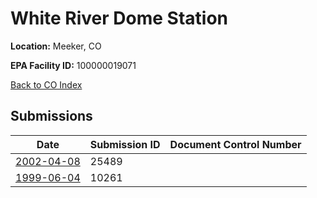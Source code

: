 # White River Dome Station

**Location:** Meeker, CO

**EPA Facility ID:** 100000019071

[Back to CO Index](../../index.md)

## Submissions

| Date | Submission ID | Document Control Number |
|------|--------------|-------------------------|
| [2002-04-08](submissions/25489.md) | 25489 |  |
| [1999-06-04](submissions/10261.md) | 10261 |  |
